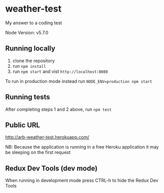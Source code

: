 # weather-test
My answer to a coding test

Node Version: v5.7.0

## Running locally

1. clone the repository
2. run `npm install`
3. run `npm start` and vist `http://localhost:8080`

To run in production mode instead run `NODE_ENV=production npm start`


## Running tests

After completing steps 1 and 2 above, run `npm test`


## Public URL

http://arb-weather-test.herokuapp.com/

NB: Because the application is running in a free Heroku application
it may be sleeping on the first request


## Redux Dev Tools (dev mode)

When running in development mode press CTRL-h to hide the Redux Dev Tools
